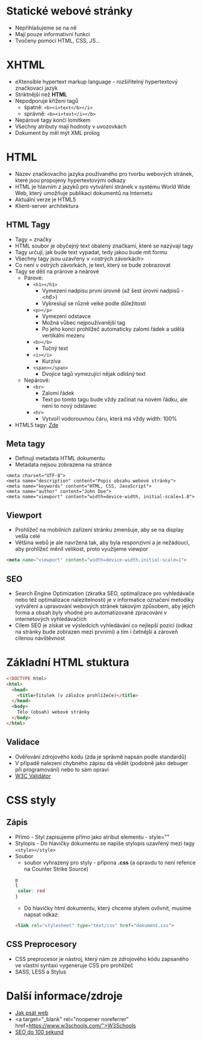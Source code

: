 # Statické webové stránky
* Nepřihlašujeme se na ně
* Mají pouze informativní funkci
* Tvočeny pomocí HTML, CSS, JS...

# XHTML
* eXtensible hypertext markup language - rozšiřitelný hypertextový značkovací jazyk
* Striktnější než **HTML**
* Nepodporuje křížení tagů 
  * špatně: ```<b><i>text</b></i>```
  * správně: ```<b><i>text</i></b>```
* Nepárové tagy končí lomítkem
* Všechny atributy mají hodnoty v uvozovkách
* Dokument by měl mýt XML prolog **<?xml version="1.0" encoding="UTF-8"?>**

# HTML
* Název značkovacího jazyka používaného pro tvorbu webových stránek, které jsou propojeny hypertextovými odkazy
* HTML je hlavním z jazyků pro vytváření stránek v systému World Wide Web, který umožňuje publikaci dokumentů na Internetu
* Aktuální verze je HTML5
* Klient-server architektura

## HTML Tagy
* Tagy = značky
* HTML soubor je obyčejný text obalený značkami, které se nazývají tagy
* Tagy určují, jak bude text vypadat, tedy jakou bude mít formu
* Všechny tagy jsou uzavřeny v <ostrých závorkách> 
* Co není v ostrých závorkách, je text, který se bude zobrazovat
* Tagy se dělí na prárove a neárové 
  * Párové:
    * ```<h1></h1> ```
      * Vymezení nadpisu první úrovně (až šest úrovní nadpisů - <*h6*>)
      * Vykreslují se různě velké podle důležitosti
    * ```<p></p>```
      * Vymezení odstavce
      * Možná vůbec nejpoužívanější tag
      * Po jeho konci prohlížeč automaticky zalomí řádek a udělá vertikální mezeru
    * ```<b></b>```
      * Tučný text
    * ```<i></i>```
      * Kurzíva
    * ```<span></span>```
      * Dvojice tagů vymezující nějak odlišný text
  * Nepárové: 
    * ```<br>```
      * Zalomí řádek
      * Text po tomto tagu bude vždy začínat na novém řádku, ale není to nový odstavec
    * ```<hr>```
      * Vytvoří vodorouvnou čáru, která má vždy width: 100%
* HTML5 tagy: <a target="_blank" rel="noopener noreferrer" href="https://www.tutorialspoint.com/html5/html5_new_tags.html">Zde</a>    

## Meta tagy
* Definují metadata HTML dokumentu
* Metadata nejsou zobrazena na stránce
```
<meta charset="UTF-8">
<meta name="description" content="Popis obsahu webové stránky">
<meta name="keywords" content="HTML, CSS, JavaScript">
<meta name="author" content="John Doe">
<meta name="viewport" content="width=device-width, initial-scale=1.0">
```
## Viewport
* Prohlížeč na mobilních zařízení stránku zmenšuje, aby se na display vešla celé
* Většina webů je ale navržená tak, aby byla responzivní a je nežádoucí, aby prohlížeč měnil velikost, proto využijeme viewpor
```HTML
<meta name="viewport" content="width=device-width,initial-scale=1">
```
## SEO
* Search Engine Optimization (zkratka SEO, optimalizace pro vyhledávače nebo též optimalizace nalezitelnosti) je v informatice označení metodiky vytváření a upravování webových stránek takovým způsobem, aby jejich forma a obsah byly vhodné pro automatizované zpracování v internetových vyhledávačích
* Cílem SEO je získat ve výsledcích vyhledávání co nejlepší pozici (odkaz na stránky bude zobrazen mezi prvními) a tím i četnější a zároveň cílenou návštěvnost

# Základní HTML stuktura
```HTML
<!DOCTYPE html>
<html>
  <head>
    <title>Titulek (v záložce prohlížeče)</title>
  </head>
  <body>
    Tělo (obsah) webové stránky
  </body>
</html>
```
## Validace
* Ověřování zdrojového kódu (zda je správně napsán podle standardů)
* V případě nalezení chybného zápisu dá vědět (podobně jako debuger při programování) nebo to sám opraví
* <a target="_blank" rel="noopener noreferrer" href="https://validator.w3.org/">W3C Validátor</a>

# CSS styly
## Zápis
* Přímo - Styl zapisujeme přímo jako atribut elementu - style=""
* Stylopis - Do hlavičky dokumentu se napíše stylopis uzavřený mezi tagy ```<style></style>```
* Soubor
  * soubor vyhrazený pro styly - přípona **.css** (a opravdu to není refence na Counter Strike Source)
   ```css
   p
   {
    color: red  
   }
  ```
  * Do hlavičky html dokumentu, který chceme stylem ovlivnit, musíme napsat odkaz:
  ```HTML
  <link rel="stylesheet" type="text/css" href="dokument.css">
  ```
 ## CSS Preprocesory
 * CSS preprocesor je nástroj, který nám ze zdrojového kódu zapsaného ve vlastní syntaxi vygeneruje CSS pro prohlížeč
 * SASS, LESS a Stylus
 
 # Další informace/zdroje
 * <a target="_blank" rel="noopener noreferrer" href="https://www.jakpsatweb.cz/">Jak psát web</a>
 * <a target="_blank" rel="noopener noreferrer" href=https://www.w3schools.com/">W3Schools</a>
 * <a target="_blank" rel="noopener noreferrer" href="https://youtu.be/-B58GgsehKQ">SEO do 100 sekund</a>
  
  
